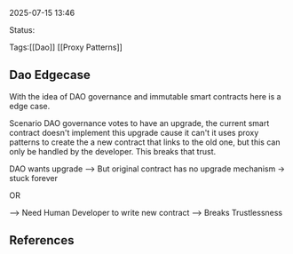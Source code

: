 2025-07-15 13:46

Status:

Tags:[[Dao]] [[Proxy Patterns]]

## Dao Edgecase
With the idea of DAO governance and immutable smart contracts here is a edge case. 

Scenario
DAO governance votes to have an upgrade, the current smart contract doesn't implement this upgrade cause it can't it uses proxy patterns to create the a new contract that links to the old one, but this can only be handled by the developer. This breaks that trust.

DAO wants upgrade --> But original contract has no upgrade mechanism -> stuck forever 

OR

--> Need Human Developer to write new contract --> Breaks Trustlessness

## References 
